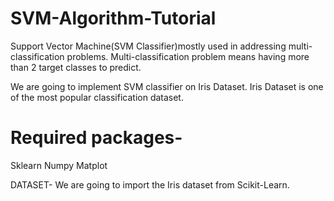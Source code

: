 # SVM-Algorithm-Tutorial
Support Vector Machine(SVM Classifier)mostly used in addressing multi-classification problems.
Multi-classification problem means having more than 2 target classes to predict.

We are going to implement SVM classifier on Iris Dataset.
Iris Dataset is one of the most popular classification dataset.

# Required packages-
Sklearn
Numpy
Matplot

DATASET- We are going to import the Iris dataset from Scikit-Learn.
